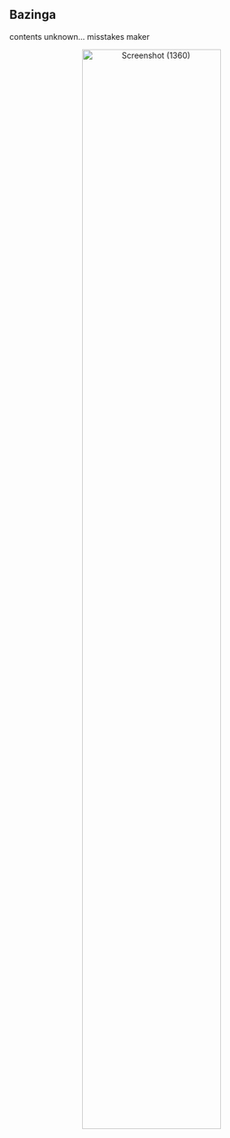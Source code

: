 ## Bazinga
contents unknown...
misstakes maker

<div align="center">
  <img src="https://github.com/user-attachments/assets/2fbed666-2726-4494-91fa-0497743a9d55" alt="Screenshot (1360)" style="width:70%; height:auto;" />
</div>

<!--
![Alt](https://repobeats.axiom.co/api/embed/431a07d0bfe331438379af475645347a6f2d6353.svg "Repobeats analytics image")
**Aravindprime23/Aravindprime23** is a ✨ _special_ ✨ repository because its `README.md` (this file) appears on your GitHub profile.

Here are some ideas to get you started:

- 🔭 I’m currently working on ...
- 🌱 I’m currently learning ...
- 👯 I’m looking to collaborate on ...
- 🤔 I’m looking for help with ...
- 💬 Ask me about ...
- 📫 How to reach me: ...
- 😄 Pronouns: ...
- ⚡ Fun fact: ...
-->
